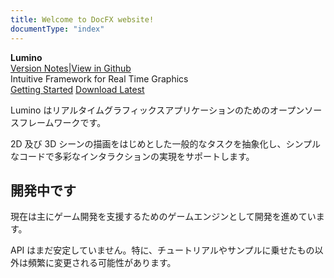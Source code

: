 ```yaml
---
title: Welcome to DocFX website!
documentType: "index"
---
```

<style type="text/css">
footer{
  position: relative;
}
</style>

<div class="hero">
  <div class="wrap">
    <div class="text">
      <strong>Lumino</strong>
    </div>
    <div class="buttons-unit-small">
      <a class="version-link" href="index.md">Version Notes</a><span>|</span><a class="github-link" href="https://github.com/dotnet/docfx">View in Github</a>
    </div>
    <div class="minitext">
    Intuitive Framework for Real Time Graphics
    </div>
    <div class="buttons-unit">
      <a href="index.md" class="button"><i class="glyphicon glyphicon-send"></i>Getting Started</a>
      <a href="https://github.com/dotnet/docfx/releases" class="button"><i class="glyphicon glyphicon-download"></i>Download Latest</a>
    </div>
  </div>
</div>
<div class="key-section">
  <div class="container">
    <div class="row">
      <div class="col-md-10 col-md-offset-1 text-center">
        <section>
          <p class="lead">Lumino はリアルタイムグラフィックスアプリケーションのためのオープンソースフレームワークです。</p>
          <p class="lead">2D 及び 3D シーンの描画をはじめとした一般的なタスクを抽象化し、シンプルなコードで多彩なインタラクションの実現をサポートします。</p>
        </section>
      </div>
    </div>
  </div>
</div>
<div class="key-section">
  <div class="container">
    <div class="row">
      <div class="col-md-8 col-md-offset-2 text-center">
        <i class="glyphicon glyphicon-wrench"></i>
        <section>
          <h2>開発中です</h2>
          <p class="lead">
            現在は主にゲーム開発を支援するためのゲームエンジンとして開発を進めています。
          </p>
          <p class="lead">
            API はまだ安定していません。特に、チュートリアルやサンプルに乗せたもの以外は頻繁に変更される可能性があります。
          </p>
        </section>
      </div>
    </div>
  </div>
</div>
